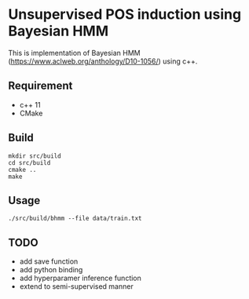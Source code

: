 # Unsupervised POS induction using Bayesian HMM

This is implementation of Bayesian HMM (https://www.aclweb.org/anthology/D10-1056/) using c++.

## Requirement

- c++ 11
- CMake

## Build
```
mkdir src/build
cd src/build
cmake ..
make
```

## Usage
```
./src/build/bhmm --file data/train.txt
```

## TODO

- add save function
- add python binding
- add hyperparamer inference function
- extend to semi-supervised manner